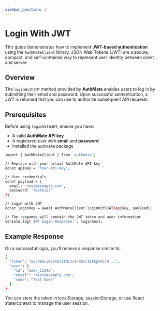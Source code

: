 ```yaml
---
sidebar_position: 1
---
```


# Login With JWT
This guide demonstrates how to implement **JWT-based authentication** using the `AuthMateClient` library. JSON Web Tokens (JWT) are a secure, compact, and self-contained way to represent user identity between client and server.

## Overview

The `loginWithJWT` method provided by **AuthMate** enables users to log in by submitting their email and password. Upon successful authentication, a JWT is returned that you can use to authorize subsequent API requests.

## Prerequisites

Before using `loginWithJWT`, ensure you have:

- A valid **AuthMate API key**
- A registered user with **email** and **password**
- Installed the `authmate` package

```bash
import { AuthMateClient } from 'authmate';

// Replace with your actual AuthMate API key
const apiKey = 'Your-API-Key';

// User credentials
const payload = {
  email: 'test@example.com',
  password: 'Test@123'
};

// Login with JWT
const loginRes = await AuthMateClient.loginWithJWT(apiKey, payload);

// The response will contain the JWT token and user information
console.log('JWT Login Response:', loginRes);
```

## Example Response

On a successful login, you'll receive a response similar to:

``` bash
{
  "token": "eyJhbGciOiJIUzI1NiIsInR5cCI6IkpXVCJ9...",
  "user": {
    "id": "user_12345",
    "email": "test@example.com",
    "name": "Test User"
  }
}
```

You can store the token in localStorage, sessionStorage, or use React state/context to manage the user session.
